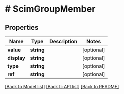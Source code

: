# # ScimGroupMember

## Properties

Name | Type | Description | Notes
------------ | ------------- | ------------- | -------------
**value** | **string** |  | [optional]
**display** | **string** |  | [optional]
**type** | **string** |  | [optional]
**ref** | **string** |  | [optional]

[[Back to Model list]](../../README.md#models) [[Back to API list]](../../README.md#endpoints) [[Back to README]](../../README.md)
